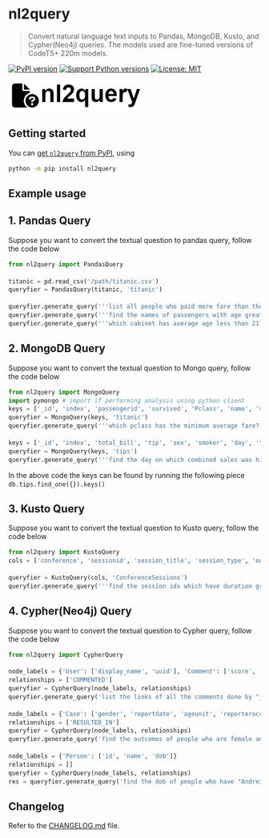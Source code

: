 # nl2query

 > Convert natural language text inputs to Pandas, MongoDB, Kusto, and Cypher(Neo4j) queries. The models used are fine-tuned versions of CodeT5+ 220m models.

[![PyPI version][pypi-image]][pypi-url]
[![Support Python versions][versions-image]][versions-url]
[![License: MIT](https://img.shields.io/badge/License-MIT-yellow.svg)](https://opensource.org/licenses/MIT)

![nl2query](images/logo.png?raw=true)

## Getting started

You can [get `nl2query` from PyPI](https://pypi.org/project/nl2query), using

```bash
python -m pip install nl2query
```


## Example usage

## 1. Pandas Query
Suppose you want to convert the textual question to pandas query, follow the code below

```py
from nl2query import PandasQuery

titanic = pd.read_csv('/path/titanic.csv')
queryfier = PandasQuery(titanic, 'titanic')

queryfier.generate_query('''list all people who paid more fare than the fare paid by 'Braund, Mr. Owen Harris' ''')
queryfier.generate_query('''find the names of passengers with age greater than 35 and containing Heath in their name''')
queryfier.generate_query('''which cabinet has average age less than 21?''') #Groupby Query

```

## 2. MongoDB Query
Suppose you want to convert the textual question to Mongo query, follow the code below

```py
from nl2query import MongoQuery
import pymongo # import if performing analysis using python client
keys = ['_id', 'index', 'passengerid', 'survived', 'Pclass', 'name', 'sex', 'age', 'sibsp', 'parch', 'ticket', 'fare', 'cabin', 'embarked'] #keys present in the collection to be queried.
queryfier = MongoQuery(keys, 'titanic')
queryfier.generate_query('''which pclass has the minimum average fare?''')

keys = ['_id', 'index', 'total_bill', 'tip', 'sex', 'smoker', 'day', 'time', 'size'] 
queryfier = MongoQuery(keys, 'tips')
queryfier.generate_query('''find the day on which combined sales was highest''')

```
In the above code the keys can be found by running the following piece `db.tips.find_one({}).keys()`


## 3. Kusto Query
Suppose you want to convert the textual question to Kusto query, follow the code below

```py
from nl2query import KustoQuery
cols = ['conference', 'sessionid', 'session_title', 'session_type', 'owner', 'participants', 'URL', 'level', 'session_location', 'starttime', 'duration', 'time_and_duration', 'kusto_affinity']

queryfier = KustoQuery(cols, 'ConferenceSessions')
queryfier.generate_query('''find the session ids which have duration greater than 10 and having Manoj Raheja as the owner''')
```

## 4. Cypher(Neo4j) Query
Suppose you want to convert the textual question to Cypher query, follow the code below

```py
from nl2query import CypherQuery

node_labels = {'User': ['display_name', 'uuid'], 'Comment': ['score', 'link', 'uuid']}
relationships = ['COMMENTED']
queryfier = CypherQuery(node_labels, relationships)
queryfier.generate_query('list the links of all the comments done by "jose_bacoy"')

node_labels = {'Case': ['gender', 'reportdate', 'ageunit', 'reporteroccupation', 'primaryid', 'age', 'eventDate'], 'Outcome': ['code', 'outcome']}
relationships = ['RESULTED_IN']
queryfier = CypherQuery(node_labels, relationships)
queryfier.generate_query('find the outcomes of people who are female and below the age of 32')

node_labels = {'Person': ['id', 'name', 'dob']}
relationships = []
queryfier = CypherQuery(node_labels, relationships)
res = queryfier.generate_query('find the dob of people who have "Andreia" in their name')

```



## Changelog

Refer to the [CHANGELOG.md](CHANGELOG.md) file.

<!-- Badges -->

[pypi-image]: https://img.shields.io/pypi/v/nl2query
[pypi-url]: https://pypi.org/project/nl2query/
[versions-image]: https://img.shields.io/pypi/pyversions/nl2query
[versions-url]: https://pypi.org/project/nl2query/
